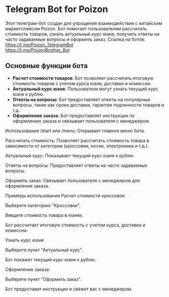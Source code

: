# Telegram Bot for Poizon
Этот телеграм-бот создан для упрощения взаимодействия с китайским маркетплейсом Poizon. Бот помогает пользователям рассчитать стоимость товаров, узнать актуальный курс юаня, получить ответы на часто задаваемые вопросы и оформить заказ.
Ссылка на ботов: 
https://t.me/Poizon_TelegramBot          
https://t.me/PoizonBrother_Bot
## Основные функции бота

- **Расчет стоимости товаров**: Бот позволяет рассчитать итоговую стоимость товаров с учетом курса юаня, доставки и комиссии.
- **Актуальный курс юаня**: Пользователи могут узнать текущий курс юаня к рублю.
- **Ответы на вопросы**: Бот предоставляет ответы на популярные вопросы, такие как сроки доставки, гарантии подлинности товаров и т.д.
- **Оформление заказа**: Бот предоставляет инструкции по оформлению заказа и связывает пользователя с менеджером.

Использование
/start или /menu: Открывает главное меню бота.

Рассчитать стоимость: Позволяет рассчитать стоимость товара в зависимости от категории (кроссовки, носки, электроника и т.д.).

Актуальный курс: Показывает текущий курс юаня к рублю.

Ответы на вопросы: Предоставляет ответы на часто задаваемые вопросы.

Оформить заказ: Связывает пользователя с менеджером для оформления заказа.

Примеры использования
Расчет стоимости кроссовок:

Выберите категорию "Кроссовки".

Введите стоимость товара в юанях.

Бот рассчитает итоговую стоимость с учетом курса, доставки и комиссии.

Узнать курс юаня:

Выберите пункт "Актуальный курс".

Бот покажет текущий курс юаня к рублю.

Оформление заказа:

Выберите пункт "Оформить заказ".

Бот предоставит инструкции и свяжет вас с менеджером.

